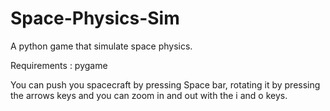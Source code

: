 # Space-Physics-Sim
A python game that simulate space physics.

Requirements : pygame

You can push you spacecraft by pressing Space bar, rotating it by pressing the arrows keys and you can zoom in and out with the i and o keys.
